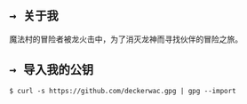<h2>
  <samp>
     → 关于我
  </samp>
</h2>
<p>
  <samp>
    魔法村的冒险者被龙火击中，为了消灭龙神而寻找伙伴的冒险之旅。
  </samp>
</p>

###

<h2>
  <samp>
    → 导入我的公钥
  </samp>
</h2>

```
$ curl -s https://github.com/deckerwac.gpg | gpg --import
```

